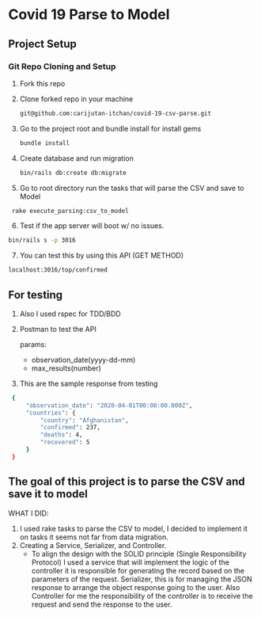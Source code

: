 # Covid 19 Parse to Model

## Project Setup

### Git Repo Cloning and Setup

1. Fork this repo
2. Clone forked repo in your machine

   ```bash
   git@github.com:carijutan-itchan/covid-19-csv-parse.git
   ```
3. Go to the project root and bundle install for install gems

   ```bash
   bundle install
   ```
4. Create database and run migration

   ```bash
   bin/rails db:create db:migrate
   ```
5.  Go to root directory run the tasks that will parse the CSV and save to Model

  ```bash
   rake execute_parsing:csv_to_model
   ```

 6. Test if the app server will boot w/ no issues.

   ```bash
   bin/rails s -p 3016
   ```
 7. You can test this by using this API (GET METHOD)
   ```bash
   localhost:3016/top/confirmed
   ```
   
 ## For testing
 1. Also I used rspec for TDD/BDD
 2. Postman to test the API
 
    params: 
      - observation_date(yyyy-dd-mm)
      - max_results(number)
      
 3. This are the sample response from testing
 
   ```bash
    {
        "observation_date": "2020-04-01T00:00:00.000Z",
        "countries": {
            "country": "Afghanistan",
            "confirmed": 237,
            "deaths": 4,
            "recovered": 5
        }
    }
   ```


## The goal of this project is to parse the CSV and save it to model

WHAT I DID:

  1. I used rake tasks to parse the CSV to model, I decided to implement it on tasks it seems not far from data migration.
  2. Creating a Service, Serializer, and Controller.
        - To align the design with the SOLID principle (Single Responsibility Protocol) I used a service that will implement the logic of the controller it is responsible for generating the record based on the parameters of the request. Serializer, this is for managing the JSON response to arrange the object response going to the user. Also Controller for me the responsibility of the controller is to receive the request and send the response to the user.
 
